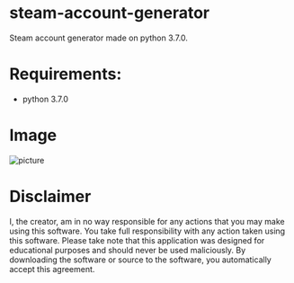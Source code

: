 # steam-account-generator
Steam account generator made on python 3.7.0.

# Requirements:
- python 3.7.0

# Image
![picture](https://i.imgur.com/byoxYKU.png)

# Disclaimer
I, the creator, am in no way responsible for any actions that you may make using this software. You take full responsibility with any action taken using this software. Please take note that this application was designed for educational purposes and should never be used maliciously. By downloading the software or source to the software, you automatically accept this agreement.
